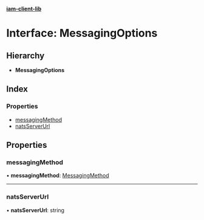 **[iam-client-lib](../README.md)**

# Interface: MessagingOptions

## Hierarchy

* **MessagingOptions**

## Index

### Properties

* [messagingMethod](messagingoptions.md#messagingmethod)
* [natsServerUrl](messagingoptions.md#natsserverurl)

## Properties

### messagingMethod

•  **messagingMethod**: [MessagingMethod](../enums/messagingmethod.md)

___

### natsServerUrl

•  **natsServerUrl**: string
